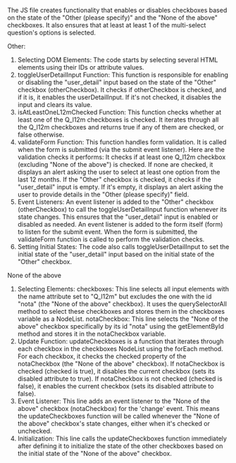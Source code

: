 The JS file creates functionality that enables or disables checkboxes based on the state of the "Other (please specify)" and the "None of the above" checkboxes. It also ensures that at least at least 1 of the multi-select question's options is selected.

Other:

1. Selecting DOM Elements: The code starts by selecting several HTML elements using their IDs or attribute values. 
2. toggleUserDetailInput Function: This function is responsible for enabling or disabling the "user_detail" input based on the state of the "Other" checkbox (otherCheckbox). It checks if otherCheckbox is checked, and if it is, it enables the userDetailInput. If it's not checked, it disables the input and clears its value.
3. isAtLeastOneL12mChecked Function: This function checks whether at least one of the Q_l12m checkboxes is checked. It iterates through all the Q_l12m checkboxes and returns true if any of them are checked, or false otherwise.
4. validateForm Function: This function handles form validation. It is called when the form is submitted (via the submit event listener). Here are the validation checks it performs:
   It checks if at least one Q_l12m checkbox (excluding "None of the above") is checked. If none are checked, it displays an alert asking the user to select at least one option from the last 12 months.
   If the "Other" checkbox is checked, it checks if the "user_detail" input is empty. If it's empty, it displays an alert asking the user to provide details in the "Other (please specify)" field.
5. Event Listeners:
   An event listener is added to the "Other" checkbox (otherCheckbox) to call the toggleUserDetailInput function whenever its state changes. This ensures that the "user_detail" input is enabled or disabled as needed.
   An event listener is added to the form itself (form) to listen for the submit event. When the form is submitted, the validateForm function is called to perform the validation checks.
6. Setting Initial States: The code also calls toggleUserDetailInput to set the initial state of the "user_detail" input based on the initial state of the "Other" checkbox.

None of the above
1. Selecting Elements:
checkboxes: This line selects all input elements with the name attribute set to "Q_l12m" but excludes the one with the id "nota" (the "None of the above" checkbox). It uses the querySelectorAll method to select these checkboxes and stores them in the checkboxes variable as a NodeList.
notaCheckbox: This line selects the "None of the above" checkbox specifically by its id "nota" using the getElementById method and stores it in the notaCheckbox variable.
2. Update Function:
updateCheckboxes is a function that iterates through each checkbox in the checkboxes NodeList using the forEach method.
For each checkbox, it checks the checked property of the notaCheckbox (the "None of the above" checkbox).
If notaCheckbox is checked (checked is true), it disables the current checkbox (sets its disabled attribute to true).
If notaCheckbox is not checked (checked is false), it enables the current checkbox (sets its disabled attribute to false).
3. Event Listener:
This line adds an event listener to the "None of the above" checkbox (notaCheckbox) for the 'change' event. This means the updateCheckboxes function will be called whenever the "None of the above" checkbox's state changes, either when it's checked or unchecked.
4. Initialization:
This line calls the updateCheckboxes function immediately after defining it to initialize the state of the other checkboxes based on the initial state of the "None of the above" checkbox.
